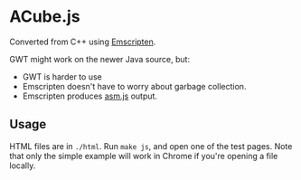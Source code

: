 # ACube.js

Converted from C++ using [Emscripten](README).

GWT might work on the newer Java source, but:
- GWT is harder to use
- Emscripten doesn't have to worry about garbage collection.
- Emscripten produces [asm.js](http://asmjs.org/) output.

## Usage

HTML files are in `./html`. Run `make js`, and open one of the test pages. Note that only the simple example will work in Chrome if you're opening a file locally.